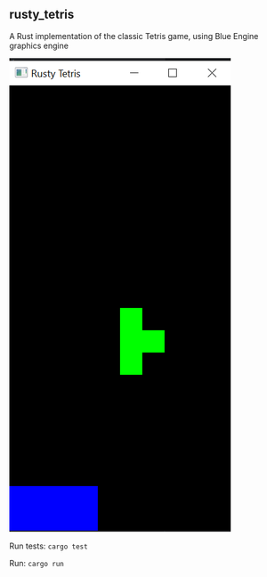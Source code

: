 rusty_tetris
------------

A Rust implementation of the classic Tetris game, using Blue Engine graphics engine

![Rusty Tetris Screenshot](screenshot.PNG)

Run tests: `cargo test`

Run: `cargo run`
